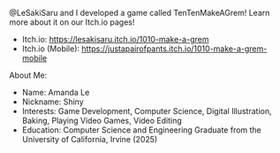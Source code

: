 @LeSakiSaru and I developed a game called TenTenMakeAGrem! Learn more about it on our Itch.io pages!
- Itch.io: https://lesakisaru.itch.io/1010-make-a-grem
- Itch.io (Mobile): https://justapairofpants.itch.io/1010-make-a-grem-mobile

About Me:
- Name: Amanda Le
- Nickname: Shiny
- Interests: Game Development, Computer Science, Digital Illustration, Baking, Playing Video Games, Video Editing
- Education: Computer Science and Engineering Graduate from the University of California, Irvine (2025)

<!---
RaenbowGoop/RaenbowGoop is a ✨ special ✨ repository because its `README.md` (this file) appears on your GitHub profile.
You can click the Preview link to take a look at your changes.
--->
